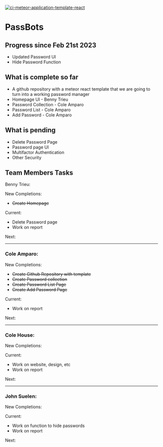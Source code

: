 [![ci-meteor-application-template-react](https://github.com/ics-software-engineering/meteor-application-template-react/actions/workflows/ci.yml/badge.svg)](https://github.com/ics-software-engineering/meteor-application-template-react/actions/workflows/ci.yml)


# PassBots 


## Progress since Feb 21st 2023
- Updated Password UI 
- Hide Password Function



## What is complete so far 

- A github repository with a meteor react template that we are going to turn into a working password manager 
- Homepage UI - Benny Trieu
- Password Collection - Cole Amparo
- Password List - Cole Amparo
- Add Password - Cole Amparo


## What is pending

- Delete Password Page
- Password page UI 
- Multifactor Authentication 
- Other Security 

## Team Members Tasks

Benny Trieu:

New Completions:
- ~~Create Homepage~~

Current:
- Delete Password page
- Work on report

Next: 

---


### Cole Amparo: 

New Completions:
- ~~Create Github Repository with template~~
- ~~Create Password collection~~
- ~~Create Password List Page~~
- ~~Create Add Password Page~~

Current: 
- Work on report

Next: 


---


### Cole House: 

New Completions: 


Current:
- Work on website, design, etc 
- Work on report

Next: 


---


### John Suelen: 

New Completions: 


Current: 
- Work on function to hide passwords
- Work on report

Next: 








